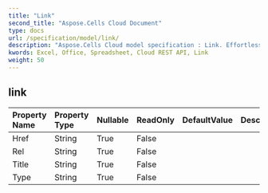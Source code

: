 ```yaml
---
title: "Link"
second_title: "Aspose.Cells Cloud Document"
type: docs
url: /specification/model/link/
description: "Aspose.Cells Cloud model specification : Link. Effortlessly handle Excel and other spreadsheet documents with features like opening, generating, editing, splitting, merging, comparing, and converting."
kwords: Excel, Office, Spreadsheet, Cloud REST API, Link
weight: 50
---
```


## **link**

 

| Property Name | Property Type | Nullable |  ReadOnly | DefaultValue | Description | 
| :- | :- | :- |:- |  :- | :- |
| Href | String | True |  False |  |  |  
| Rel | String | True |  False |  |  |  
| Title | String | True |  False |  |  |  
| Type | String | True |  False |  |  |  

